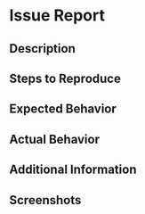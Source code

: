 # Issue Report

## Description
[//]: # (Provide a clear and concise description of the issue.)

## Steps to Reproduce
[//]: # (List the steps to reproduce the issue. Include any necessary code, configurations, or screenshots.)

## Expected Behavior
[//]: # (Describe what you expected to happen.)

## Actual Behavior
[//]: # (Describe what actually happened.)

## Additional Information
[//]: # (Include any additional information, such as environment details, logs, or related issues.)

## Screenshots
[//]: # (If applicable, include screenshots to help visualize the issue.)
